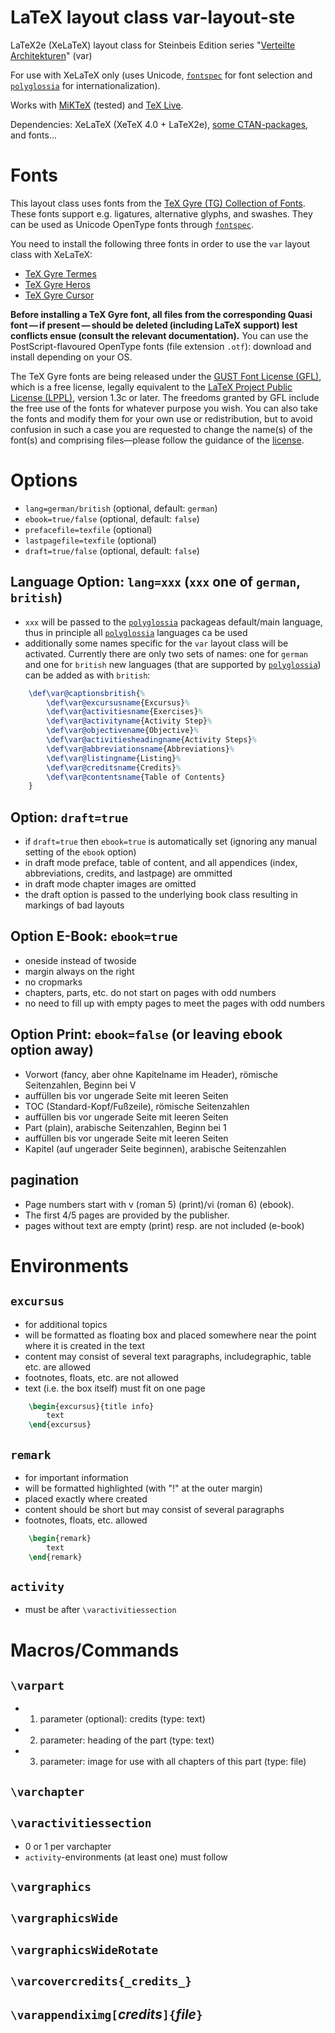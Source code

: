 # LaTeX layout class var-layout-ste
LaTeX2e (XeLaTeX) layout class for Steinbeis Edition series "[Verteilte Architekturen](https://verteiltearchitekturen.de/)" (var)

For use with XeLaTeX only (uses Unicode, [``fontspec``](https://www.ctan.org/pkg/fontspec) for font selection and [``polyglossia``](https://www.ctan.org/pkg/polyglossia) for internationalization).

Works with [MiKTeX](https://miktex.org/) (tested) and [TeX Live](http://tug.org/texlive/).

Dependencies: XeLaTeX (XeTeX 4.0 + LaTeX2e), [some CTAN-packages](dependencies.md), and fonts...

# Fonts
This layout class uses fonts from the [TeX Gyre (TG) Collection of Fonts](http://www.gust.org.pl/projects/e-foundry/tex-gyre). These fonts support e.g. ligatures, alternative glyphs, and swashes. They can be used as Unicode OpenType fonts through [``fontspec``](https://www.ctan.org/pkg/fontspec).

You need to install the following three fonts in order to use the ``var`` layout class with XeLaTeX:
- [TeX Gyre Termes](http://www.gust.org.pl/projects/e-foundry/tex-gyre/termes/index_html)
- [TeX Gyre Heros](http://www.gust.org.pl/projects/e-foundry/tex-gyre/heros/index_html)
- [TeX Gyre Cursor](http://www.gust.org.pl/projects/e-foundry/tex-gyre/cursor/index_html)

**Before installing a TeX Gyre font, all files from the corresponding Quasi font — if present — should be deleted (including LaTeX support) lest conflicts ensue (consult the relevant documentation).** You can use the PostScript-flavoured OpenType fonts (file extension ``.otf``): download and install depending on your OS.

The TeX Gyre fonts are being released under the [GUST Font License (GFL)](http://www.gust.org.pl/projects/e-foundry/licenses), which is a free license, legally equivalent to the [LaTeX Project Public License (LPPL)](http://www.latex-project.org/lppl/), version 1.3c or later. The freedoms granted by GFL include the free use of the fonts for whatever purpose you wish. You can also take the fonts and modify them for your own use or redistribution, but to avoid confusion in such a case you are requested to change the name(s) of the font(s) and comprising files—please follow the guidance of the [license](http://www.gust.org.pl/projects/e-foundry/licenses/index_html).

# Options
- ``lang=german/british`` (optional, default: ``german``) 
- ``ebook=true/false`` (optional, default: ``false``)
- ``prefacefile=texfile`` (optional)
- ``lastpagefile=texfile`` (optional)
- ``draft=true/false`` (optional, default: ``false``)

## Language Option: ``lang=xxx`` (``xxx`` one of ``german``, ``british``)
- ``xxx`` will be passed to the [``polyglossia``](https://www.ctan.org/pkg/polyglossia) packageas default/main language, thus in principle all [``polyglossia``](https://www.ctan.org/pkg/polyglossia) languages ca be used
- additionally some names specific for the ``var`` layout class will be activated. Currently there are only two sets of names: one for ``german`` and one for ``british`` new languages (that are supported by [``polyglossia``](https://www.ctan.org/pkg/polyglossia)) can be added as with ``british``:

```latex
    \def\var@captionsbritish{%
        \def\var@excursusname{Excursus}%
        \def\var@activitiesname{Exercises}%
        \def\var@activityname{Activity Step}%
        \def\var@objectivename{Objective}%
        \def\var@activitiesheadingname{Activity Steps}%
        \def\var@abbreviationsname{Abbreviations}%
        \def\var@listingname{Listing}%
        \def\var@creditsname{Credits}%
        \def\var@contentsname{Table of Contents}
    }
```
## Option: ``draft=true``
- if ``draft=true`` then ``ebook=true`` is automatically set (ignoring any manual setting of the ``ebook`` option) 
- in draft mode preface, table of content, and all appendices (index, abbreviations, credits, and lastpage) are ommitted
- in draft mode chapter images are omitted
- the draft option is passed to the underlying book class resulting in markings of bad layouts

## Option E-Book: ``ebook=true``
- oneside instead of twoside
- margin always on the right
- no cropmarks
- chapters, parts, etc. do not start on pages with odd numbers
- no need to fill up with empty pages to meet the pages with odd numbers

## Option Print: ``ebook=false`` (or leaving ebook option away)
- Vorwort (fancy, aber ohne Kapitelname im Header), römische Seitenzahlen, Beginn bei V
- auffüllen bis vor ungerade Seite mit leeren Seiten
- TOC (Standard-Kopf/Fußzeile), römische Seitenzahlen
- auffüllen bis vor ungerade Seite mit leeren Seiten
- Part (plain), arabische Seitenzahlen, Beginn bei 1
- auffüllen bis vor ungerade Seite mit leeren Seiten
- Kapitel (auf ungerader Seite beginnen), arabische Seitenzahlen

## pagination
- Page numbers start with v (roman 5) (print)/vi (roman 6) (ebook).
- The first 4/5 pages are provided by the publisher.
- pages without text are empty (print) resp. are not included (e-book) 

# Environments
## ``excursus``
- for additional topics
- will be formatted as floating box and placed somewhere near the point where it is created in the text
- content may consist of several text paragraphs, includegraphic, table etc. are allowed
- footnotes, floats, etc. are not allowed
- text (i.e. the box itself) must fit on one page
  
```latex
    \begin{excursus}{title info}
        text 
    \end{excursus}
```

## ``remark``
- for important information
- will be formatted highlighted (with "!" at the outer margin)
- placed exactly where created
- content should be short but may consist of several paragraphs
- footnotes, floats, etc. allowed

```latex
    \begin{remark}
        text
    \end{remark}
```

## ``activity``
- must be after ``\varactivitiessection``

# Macros/Commands

## ``\varpart``
- 1. parameter (optional): credits (type: text)
- 2. parameter: heading of the part (type: text)
- 3. parameter: image for use with all chapters of this part (type: file)

## ``\varchapter``

## ``\varactivitiessection``
- 0 or 1 per varchapter
- ``activity``-environments (at least one) must follow

## ``\vargraphics``

## ``\vargraphicsWide``

## ``\vargraphicsWideRotate``

## ``\varcovercredits{_credits_}``

## ``\varappendiximg[``_credits_``]{``_file_``}``